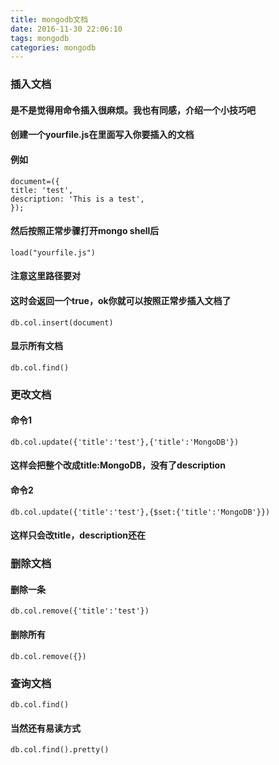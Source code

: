 ```yaml
---
title: mongodb文档
date: 2016-11-30 22:06:10
tags: mongodb
categories: mongodb
---
```


### 插入文档

#### 是不是觉得用命令插入很麻烦。我也有同感，介绍一个小技巧吧
#### 创建一个yourfile.js在里面写入你要插入的文档
#### 例如
	document=({
	title: 'test', 
    description: 'This is a test',
	});
#### 然后按照正常步骤打开mongo shell后
	load("yourfile.js")   
#### 注意这里路径要对
#### 这时会返回一个true，ok你就可以按照正常步插入文档了
	db.col.insert(document)
#### 显示所有文档
	db.col.find()

### 更改文档
#### 命令1
	db.col.update({'title':'test'},{'title':'MongoDB'})
#### 这样会把整个改成title:MongoDB，没有了description

#### 命令2
	db.col.update({'title':'test'},{$set:{'title':'MongoDB'}})
#### 这样只会改title，description还在

### 删除文档
#### 删除一条
	db.col.remove({'title':'test'})
#### 删除所有
	db.col.remove({})

### 查询文档
	db.col.find()
#### 当然还有易读方式
	db.col.find().pretty()

